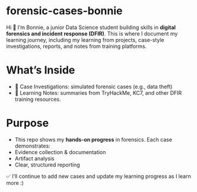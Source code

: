 # forensic-cases-bonnie
Hi 👋 I’m Bonnie, a junior Data Science student building skills in **digital forensics and incident response (DFIR)**. This is where I document my learning journey, including my learning from projects, case-style investigations, reports, and notes from training platforms. 

# What’s Inside
- 👮 Case Investigations: simulated forensic cases (e.g., data theft)
- 📝 Learning Notes: summaries from TryHackMe, KC7, and other DFIR training resources.

# Purpose
- This repo shows my **hands-on progress** in forensics. Each case demonstrates:
- Evidence collection & documentation  
- Artifact analysis  
- Clear, structured reporting  

✅ I’ll continue to add new cases and update my learning progress as I learn more :)
